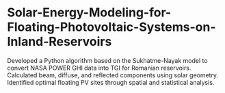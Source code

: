 # Solar-Energy-Modeling-for-Floating-Photovoltaic-Systems-on-Inland-Reservoirs
Developed a Python algorithm based on the Sukhatme-Nayak model to convert NASA POWER GHI data into TGI for Romanian reservoirs. Calculated beam, diffuse, and reflected components using solar geometry. Identified optimal floating PV sites through spatial and statistical analysis.
